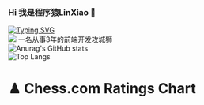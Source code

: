 ### Hi 我是程序猿LinXiao 👋
[![Typing SVG](https://readme-typing-svg.demolab.com?font=Fira+Code&pause=1000&color=F70909&center=false+%E9%94%99%E8%AF%AF%E7%9A%84%E9%94%99%E8%AF%AF%E7%9A%84&vCenter=false+%E9%94%99%E8%AF%AF%E7%9A%84%E9%94%99%E8%AF%AF%E7%9A%84&repeat=true+%E7%9C%9F%E7%9A%84%E7%9C%9F%E7%9A%84&random=false+%E9%94%99%E8%AF%AF%E7%9A%84%E9%94%99%E8%AF%AF%E7%9A%84&width=435&lines=Thank+you+Javascript)](https://git.io/typing-svg)
<br>
<img src='https://camo.githubusercontent.com/992babdffd8c74a1502de375fbdf7e4d54773242/68747470733a2f2f6d656469612e67697068792e636f6d2f6d656469612f53576f536b4e36447854737a71494b4571762f67697068792e676966'></img>
一名从事3年的前端开发攻城狮
<br>
![Anurag's GitHub stats](https://github-readme-stats.vercel.app/api?username=KevinLin8&show_icons=true&theme=tokyonight)
<br>
![Top Langs](https://github-readme-stats.vercel.app/api/top-langs/?username=KevinLin8&layout=compact)
# ♟︎ Chess.com Ratings Chart #


<!--
**KevinLin8/KevinLin8** is a ✨ _special_ ✨ repository because its `README.md` (this file) appears on your GitHub profile.

Here are some ideas to get you started:

- 🔭 I’m currently working on ...
- 🌱 I’m currently learning ...
- 👯 I’m looking to collaborate on ...
- 🤔 I’m looking for help with ...
- 💬 Ask me about ...
- 📫 How to reach me: ...
- 😄 Pronouns: ...
- ⚡ Fun fact: ...
-->
